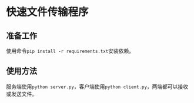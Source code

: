 # 快速文件传输程序

## 准备工作

使用命令`pip install -r requirements.txt`安装依赖。

## 使用方法

服务端使用`python server.py`，客户端使用`python client.py`，两端都可以接收或发送文件。